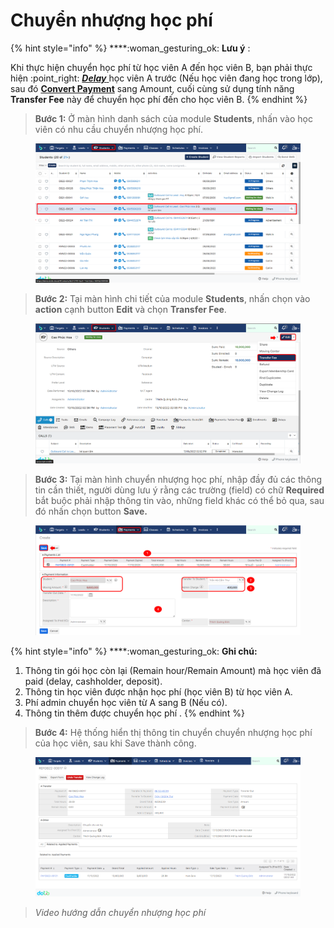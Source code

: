 # Chuyển nhượng học phí

{% hint style="info" %}
****:woman\_gesturing\_ok: **Lưu ý** :

Khi thực hiện chuyển học phí từ học viên A đến học viên B, bạn phải thực hiện :point\_right: [_**Delay**_ ](https://help.dotb.vn/bo-phan-giao-vu/quan-li-su-vu/quan-li-delay#hoc-vien-delay-khoi-lop) học viên A trước (Nếu học viên đang học trong lớp), sau đó [**Convert Payment**](../../../admin-guide/drop-payment.md#convert-payment) sang Amount, cuối cùng sử dụng tính năng **Transfer Fee**  này để chuyển học phí đến cho học viên B.
{% endhint %}

> **Bước 1:** Ở màn hình danh sách của module **Students**, nhấn vào học viên có nhu cầu chuyển nhượng học phí.

<figure><img src="../../../.gitbook/assets/image (8).png" alt=""><figcaption></figcaption></figure>

> **Bước 2:** Tại màn hình chi tiết của module **Students**, nhấn chọn vào **action** cạnh button **Edit** và chọn **Transfer Fee**.

<figure><img src="../../../.gitbook/assets/image (14).png" alt=""><figcaption></figcaption></figure>

> **Bước 3:** Tại màn hình chuyển nhượng học phí, nhập đầy đủ các thông tin cần thiết, người dùng lưu ý rằng các trường (field) có chữ **Required** bắt buộc phải nhập thông tin vào, những field khác có thể bỏ qua, sau đó nhấn chọn button **Save.**

<figure><img src="../../../.gitbook/assets/image (7).png" alt=""><figcaption></figcaption></figure>

{% hint style="info" %}
****:woman\_gesturing\_ok: **Ghi chú:**

1. Thông tin gói học còn lại (Remain hour/Remain Amount) mà học viên đã paid (delay, cashholder, deposit).
2. Thông tin học viên được nhận học phí (học viên B) từ học viên A.
3. Phí admin chuyển học viên từ A sang B (Nếu có).
4. Thông tin thêm được chuyển học phí .
{% endhint %}

> **Bước 4:** Hệ thống hiển thị thông tin chuyển chuyển nhượng học phí của học viên, sau khi Save thành công.

<figure><img src="../../../.gitbook/assets/image (2).png" alt=""><figcaption></figcaption></figure>

> _Video hướng dẫn chuyển nhượng học phí_
